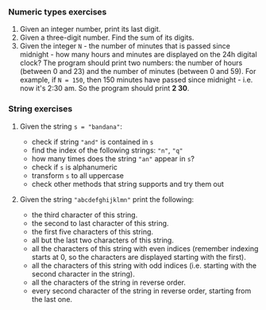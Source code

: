 ### Numeric types exercises

1. Given an integer number, print its last digit. 
1. Given a three-digit number. Find the sum of its digits.
1. Given the integer `N` - the number of minutes that is passed since midnight -
 how many hours and minutes are displayed on the 24h digital clock? 
 The program should print two numbers: the number of hours (between 0 and 23) 
 and the number of minutes (between 0 and 59). 
 For example, if `N = 150`, then 150 minutes have passed since midnight - 
 i.e. now it's 2:30 am. So the program should print **2 30**.
 
 
### String exercises

1. Given the string `s = "bandana"`:
    * check if string `"and"` is contained in `s`
    * find the index of the following strings: `"n"`, `"q"`
    * how many times does the string `"an"` appear in `s`?
    * check if `s` is alphanumeric
    * transform `s` to all uppercase
    * check other methods that string supports and try them out

1. Given the string `"abcdefghijklmn"` print the following:
    * the third character of this string.
    * the second to last character of this string.
    * the first five characters of this string.
    * all but the last two characters of this string.
    * all the characters of this string with even indices (remember indexing 
    starts at 0, so the characters are displayed starting with the first).
    * all the characters of this string with odd indices 
    (i.e. starting with the second character in the string).
    * all the characters of the string in reverse order.
    * every second character of the string in reverse order, starting from the 
    last one.